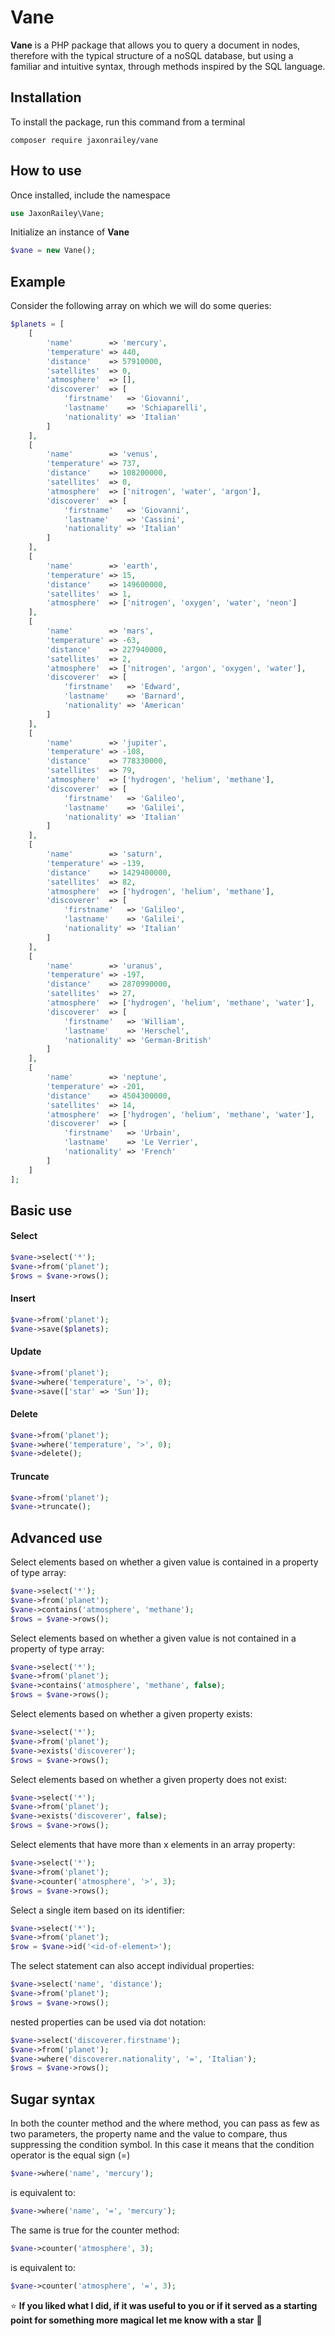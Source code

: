 # Vane

**Vane** is a PHP package that allows you to query a document in nodes, therefore with the typical structure of a noSQL database, but using a familiar and intuitive syntax, through methods inspired by the SQL language.


## Installation


To install the package, run this command from a terminal

```
composer require jaxonrailey/vane
```

## How to use


Once installed, include the namespace

```php
use JaxonRailey\Vane;
```

Initialize an instance of **Vane**

```php
$vane = new Vane();
```

## Example


Consider the following array on which we will do some queries:

```php
$planets = [
    [
        'name'        => 'mercury',
        'temperature' => 440,
        'distance'    => 57910000,
        'satellites'  => 0,
        'atmosphere'  => [],
        'discoverer'  => [
            'firstname'   => 'Giovanni',
            'lastname'    => 'Schiaparelli',
            'nationality' => 'Italian'
        ]
    ],
    [
        'name'        => 'venus',
        'temperature' => 737,
        'distance'    => 108200000,
        'satellites'  => 0,
        'atmosphere'  => ['nitrogen', 'water', 'argon'],
        'discoverer'  => [
            'firstname'   => 'Giovanni',
            'lastname'    => 'Cassini',
            'nationality' => 'Italian'
        ]
    ],
    [
        'name'        => 'earth',
        'temperature' => 15,
        'distance'    => 149600000,
        'satellites'  => 1,
        'atmosphere'  => ['nitrogen', 'oxygen', 'water', 'neon']
    ],
    [
        'name'        => 'mars',
        'temperature' => -63,
        'distance'    => 227940000,
        'satellites'  => 2,
        'atmosphere'  => ['nitrogen', 'argon', 'oxygen', 'water'],
        'discoverer'  => [
            'firstname'   => 'Edward',
            'lastname'    => 'Barnard',
            'nationality' => 'American'
        ]
    ],
    [
        'name'        => 'jupiter',
        'temperature' => -108,
        'distance'    => 778330000,
        'satellites'  => 79,
        'atmosphere'  => ['hydrogen', 'helium', 'methane'],
        'discoverer'  => [
            'firstname'   => 'Galileo',
            'lastname'    => 'Galilei',
            'nationality' => 'Italian'
        ]
    ],
    [
        'name'        => 'saturn',
        'temperature' => -139,
        'distance'    => 1429400000,
        'satellites'  => 82,
        'atmosphere'  => ['hydrogen', 'helium', 'methane'],
        'discoverer'  => [
            'firstname'   => 'Galileo',
            'lastname'    => 'Galilei',
            'nationality' => 'Italian'
        ]
    ],
    [
        'name'        => 'uranus',
        'temperature' => -197,
        'distance'    => 2870990000,
        'satellites'  => 27,
        'atmosphere'  => ['hydrogen', 'helium', 'methane', 'water'],
        'discoverer'  => [
            'firstname'   => 'William',
            'lastname'    => 'Herschel',
            'nationality' => 'German-British'
        ]
    ],
    [
        'name'        => 'neptune',
        'temperature' => -201,
        'distance'    => 4504300000,
        'satellites'  => 14,
        'atmosphere'  => ['hydrogen', 'helium', 'methane', 'water'],
        'discoverer'  => [
            'firstname'   => 'Urbain',
            'lastname'    => 'Le Verrier',
            'nationality' => 'French'
        ]
    ]
];
```

## Basic use

#### Select

```php
$vane->select('*');
$vane->from('planet');
$rows = $vane->rows();
```

#### Insert

```php
$vane->from('planet');
$vane->save($planets);
```

#### Update

```php
$vane->from('planet');
$vane->where('temperature', '>', 0);
$vane->save(['star' => 'Sun']);
```

#### Delete

```php
$vane->from('planet');
$vane->where('temperature', '>', 0);
$vane->delete();
```

#### Truncate

```php
$vane->from('planet');
$vane->truncate();
```

## Advanced use

Select elements based on whether a given value is contained in a property of type array:

```php
$vane->select('*');
$vane->from('planet');
$vane->contains('atmosphere', 'methane');
$rows = $vane->rows();
```

Select elements based on whether a given value is not contained in a property of type array:

```php
$vane->select('*');
$vane->from('planet');
$vane->contains('atmosphere', 'methane', false);
$rows = $vane->rows();
```

Select elements based on whether a given property exists:

```php
$vane->select('*');
$vane->from('planet');
$vane->exists('discoverer');
$rows = $vane->rows();
```

Select elements based on whether a given property does not exist:

```php
$vane->select('*');
$vane->from('planet');
$vane->exists('discoverer', false);
$rows = $vane->rows();
```

Select elements that have more than x elements in an array property:

```php
$vane->select('*');
$vane->from('planet');
$vane->counter('atmosphere', '>', 3);
$rows = $vane->rows();
```

Select a single item based on its identifier:

```php
$vane->select('*');
$vane->from('planet');
$row = $vane->id('<id-of-element>');
```

The select statement can also accept individual properties:

```php
$vane->select('name', 'distance');
$vane->from('planet');
$rows = $vane->rows();
```

nested properties can be used via dot notation:

```php
$vane->select('discoverer.firstname');
$vane->from('planet');
$vane->where('discoverer.nationality', '=', 'Italian');
$rows = $vane->rows();
```

## Sugar syntax

In both the counter method and the where method, you can pass as few as two parameters, the property name and the value to compare, thus suppressing the condition symbol. In this case it means that the condition operator is the equal sign (=)

```php
$vane->where('name', 'mercury');
```

is equivalent to:

```php
$vane->where('name', '=', 'mercury');
```

The same is true for the counter method:

```php
$vane->counter('atmosphere', 3);
```

is equivalent to:

```php
$vane->counter('atmosphere', '=', 3);
```

:star: **If you liked what I did, if it was useful to you or if it served as a starting point for something more magical let me know with a star** :green_heart:
